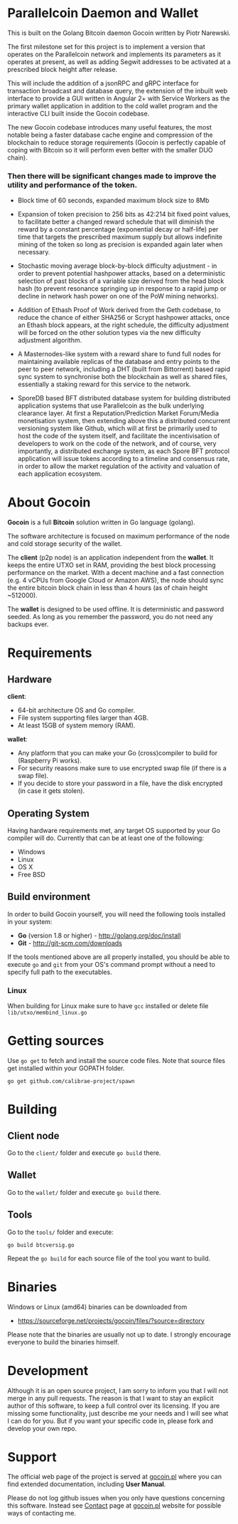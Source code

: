 # Parallelcoin Daemon and Wallet

This is built on the Golang Bitcoin daemon Gocoin written by Piotr Narewski.

The first milestone set for this project is to implement a version that operates on the Parallelcoin network and implements its parameters as it operates at present, as well as adding Segwit addresses to be activated at a prescribed block height after release.

This will include the addition of a jsonRPC and gRPC interface for transaction broadcast and database query, the extension of the inbuilt web interface to provide a GUI written in Angular 2+ with Service Workers as the primary wallet application in addition to the cold wallet program and the interactive CLI built inside the Gocoin codebase.

The new Gocoin codebase introduces many useful features, the most notable being a faster database cache engine and compression of the blockchain to reduce storage requirements (Gocoin is perfectly capable of coping with Bitcoin so it will perform even better with the smaller DUO chain).

### Then there will be significant changes made to improve the utility and performance of the token.

- Block time of 60 seconds, expanded maximum block size to 8Mb

- Expansion of token precision to 256 bits as 42:214 bit fixed point values, to facilitate better a changed reward schedule that will diminish the reward by a constant percentage (exponential decay or half-life) per time that targets the prescribed maximum supply but allows indefinite mining of the token so long as precision is expanded again later when necessary.

- Stochastic moving average block-by-block difficulty adjustment - in order to prevent potential hashpower attacks, based on a deterministic selection of past blocks of a variable size derived from the head block hash (to prevent resonance springing up in response to a rapid jump or decline in network hash power on one of the PoW mining networks).

- Addition of Ethash Proof of Work derived from the Geth codebase, to reduce the chance of either SHA256 or Scrypt hashpower attacks, once an Ethash block appears, at the right schedule, the difficulty adjustment will be forced on the other solution types via the new difficulty adjustment algorithm.

- A Masternodes-like system with a reward share to fund full nodes for maintaining available replicas of the database and entry points to the peer to peer network, including a DHT (built from Bittorrent) based rapid sync system to synchronise both the blockchain as well as shared files, essentially a staking reward for this service to the network.

- SporeDB based BFT distributed database system for building distributed application systems that use Parallelcoin as the bulk underlying clearance layer. At first a Reputation/Prediction Market Forum/Media monetisation system, then extending above this a distributed concurrent versioning system like Github, which will at first be primarily used to host the code of the system itself, and facilitate the incentivisation of developers to work on the code of the network, and of course, very importantly, a distributed exchange system, as each Spore BFT protocol application will issue tokens according to a timeline and consensus rate, in order to allow the market regulation of the activity and valuation of each application ecosystem.

# About Gocoin

**Gocoin** is a full **Bitcoin** solution written in Go language (golang).

The software architecture is focused on maximum performance of the node
and cold storage security of the wallet.

The **client** (p2p node) is an application independent from the **wallet**.
It keeps the entire UTXO set in RAM, providing the best block processing performance on the market.
With a decent machine and a fast connection (e.g. 4 vCPUs from Google Cloud or Amazon AWS),
the node should sync the entire bitcoin block chain in less than 4 hours (as of chain height ~512000).

The **wallet** is designed to be used offline.
It is deterministic and password seeded.
As long as you remember the password, you do not need any backups ever.

# Requirements

## Hardware

**client**:

* 64-bit architecture OS and Go compiler.
* File system supporting files larger than 4GB.
* At least 15GB of system memory (RAM).


**wallet**:

* Any platform that you can make your Go (cross)compiler to build for (Raspberry Pi works).
* For security reasons make sure to use encrypted swap file (if there is a swap file).
* If you decide to store your password in a file, have the disk encrypted (in case it gets stolen).


## Operating System
Having hardware requirements met, any target OS supported by your Go compiler will do.
Currently that can be at least one of the following:

* Windows
* Linux
* OS X
* Free BSD

## Build environment
In order to build Gocoin yourself, you will need the following tools installed in your system:

* **Go** (version 1.8 or higher) - http://golang.org/doc/install
* **Git** - http://git-scm.com/downloads

If the tools mentioned above are all properly installed, you should be able to execute `go` and `git`
from your OS's command prompt without a need to specify full path to the executables.

### Linux

When building for Linux make sure to have `gcc` installed or delete file `lib/utxo/membind_linux.go`


# Getting sources

Use `go get` to fetch and install the source code files.
Note that source files get installed within your GOPATH folder.

	go get github.com/calibrae-project/spawn


# Building

## Client node
Go to the `client/` folder and execute `go build` there.


## Wallet
Go to the `wallet/` folder and execute `go build` there.


## Tools
Go to the `tools/` folder and execute:

	go build btcversig.go

Repeat the `go build` for each source file of the tool you want to build.

# Binaries

Windows or Linux (amd64) binaries can be downloaded from

 * https://sourceforge.net/projects/gocoin/files/?source=directory

Please note that the binaries are usually not up to date.
I strongly encourage everyone to build the binaries himself.

# Development
Although it is an open source project, I am sorry to inform you that I will not merge in any pull requests.
The reason is that I want to stay an explicit author of this software, to keep a full control over its
licensing. If you are missing some functionality, just describe me your needs and I will see what I can do
for you. But if you want your specific code in, please fork and develop your own repo.

# Support
The official web page of the project is served at <a href="http://gocoin.pl">gocoin.pl</a>
where you can find extended documentation, including **User Manual**.

Please do not log github issues when you only have questions concerning this software.
Instead see [Contact](http://gocoin.pl/gocoin_links.html) page at [gocoin.pl](http://gocoin.pl) website
for possible ways of contacting me.
